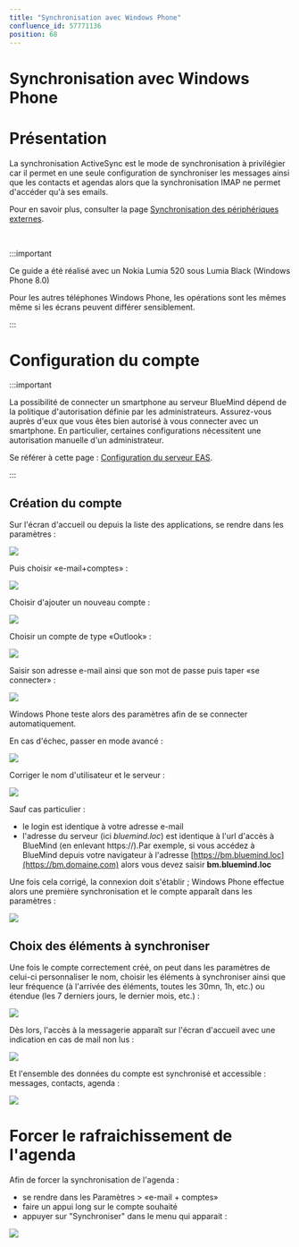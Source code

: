 ```yaml
---
title: "Synchronisation avec Windows Phone"
confluence_id: 57771136
position: 68
---
```

# Synchronisation avec Windows Phone


# Présentation

La synchronisation ActiveSync est le mode de synchronisation à privilégier car il permet en une seule configuration de synchroniser les messages ainsi que les contacts et agendas alors que la synchronisation IMAP ne permet d'accéder qu'à ses emails.

Pour en savoir plus, consulter la page [Synchronisation des périphériques externes](/Guide_de_l_utilisateur/Configuration_des_périphériques_mobiles/).

 


:::important

Ce guide a été réalisé avec un Nokia Lumia 520 sous Lumia Black (Windows Phone 8.0)

Pour les autres téléphones Windows Phone, les opérations sont les mêmes même si les écrans peuvent différer sensiblement.

:::

# Configuration du compte
:::important

La possibilité de connecter un smartphone au serveur BlueMind dépend de la politique d'autorisation définie par les administrateurs. Assurez-vous auprès d'eux que vous êtes bien autorisé à vous connecter avec un smartphone. En particulier, certaines configurations nécessitent une autorisation manuelle d'un administrateur.

Se référer à cette page : [Configuration du serveur EAS](/Guide_de_l_administrateur/BlueMind_et_mobilité/Configuration_du_serveur_EAS/).

:::

## Création du compte

Sur l'écran d'accueil ou depuis la liste des applications, se rendre dans les paramètres :

![](../../../attachments/57771136/57771160.png)

Puis choisir «e-mail+comptes» :

![](../../../attachments/57771136/57771159.png)

Choisir d'ajouter un nouveau compte :

![](../../../attachments/57771136/57771158.png)

Choisir un compte de type «Outlook» :

![](../../../attachments/57771136/57771157.png)

Saisir son adresse e-mail ainsi que son mot de passe puis taper «se connecter» :

![](../../../attachments/57771136/57771156.png)

Windows Phone teste alors des paramètres afin de se connecter automatiquement.

En cas d'échec, passer en mode avancé :

![](../../../attachments/57771136/57771147.png)

Corriger le nom d'utilisateur et le serveur :

![](../../../attachments/57771136/57771155.png)

Sauf cas particulier :

- le login est identique à votre adresse e-mail
- l'adresse du serveur (ici *bluemind.loc*) est identique à l'url d'accès à BlueMind (en enlevant https://).Par exemple, si vous accédez à BlueMind depuis votre navigateur à l'adresse [https://bm.bluemind.loc](https://bm.domaine.com) alors vous devez saisir **bm.bluemind.loc**


Une fois cela corrigé, la connexion doit s'établir ; Windows Phone effectue alors une première synchronisation et le compte apparaît dans les paramètres :

![](../../../attachments/57771136/57771146.png)

## Choix des éléments à synchroniser

Une fois le compte correctement créé, on peut dans les paramètres de celui-ci personnaliser le nom, choisir les éléments à synchroniser ainsi que leur fréquence (à l'arrivée des éléments, toutes les 30mn, 1h, etc.) ou étendue (les 7 derniers jours, le dernier mois, etc.) :

![](../../../attachments/57771136/57771145.png)

Dès lors, l'accès à la messagerie apparaît sur l'écran d'accueil avec une indication en cas de mail non lus :

![](../../../attachments/57771136/57771154.png)

Et l'ensemble des données du compte est synchronisé et accessible : messages, contacts, agenda :

![](../../../attachments/57771136/57771144.png)

# Forcer le rafraichissement de l'agenda

Afin de forcer la synchronisation de l'agenda :

- se rendre dans les Paramètres > «e-mail + comptes»
- faire un appui long sur le compte souhaité
- appuyer sur "Synchroniser" dans le menu qui apparait :


![](../../../attachments/57771136/57771138.png)


 

 

 

 

 

 

 

 

 

